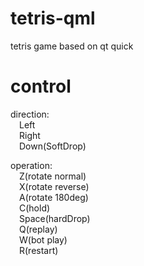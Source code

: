 # tetris-qml
tetris game based on qt quick

# control
direction:
<br/>&emsp;Left 
<br/>&emsp;Right 
<br/>&emsp;Down(SoftDrop)

operation:
<br/>&emsp;Z(rotate normal) 
<br/>&emsp;X(rotate reverse)
<br/>&emsp;A(rotate 180deg)
<br/>&emsp;C(hold)
<br/>&emsp;Space(hardDrop)
<br/>&emsp;Q(replay)
<br/>&emsp;W(bot play)
<br/>&emsp;R(restart)
